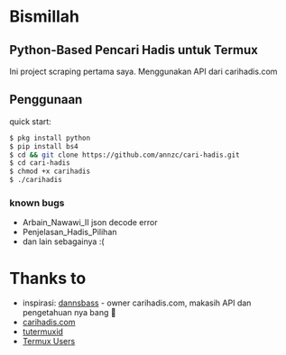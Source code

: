 # Bismillah
## Python-Based Pencari Hadis untuk Termux
Ini project scraping pertama saya.
Menggunakan API dari carihadis.com<br>

## Penggunaan
quick start:
```bash
$ pkg install python
$ pip install bs4
$ cd && git clone https://github.com/annzc/cari-hadis.git
$ cd cari-hadis
$ chmod +x carihadis
$ ./carihadis
```

### known bugs
* Arbain_Nawawi_II json decode error
* Penjelasan_Hadis_Pilihan
* dan lain sebagainya :(

# Thanks to
* inspirasi: [dannsbass](https://github.com/dannsbass) - owner carihadis.com, makasih API dan pengetahuan nya bang 🙏
* [carihadis.com](https://carihadis.com)
* [tutermuxid](http://t.me/tutermuxid)
* [Termux Users](http://t.me/TermuxUserID)

